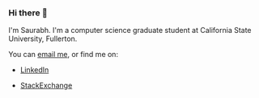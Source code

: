 ### Hi there 👋

<!--
**saurabmish/saurabmish** is a ✨ _special_ ✨ repository because its `README.md` (this file) appears on your GitHub profile.

Here are some ideas to get you started:

- 🔭 I’m currently working on ...
- 🌱 I’m currently learning ...
- 👯 I’m looking to collaborate on ...
- 🤔 I’m looking for help with ...
- 💬 Ask me about ...
- 📫 How to reach me: ...
- 😄 Pronouns: ...
- ⚡ Fun fact: ...
-->

I'm Saurabh. I'm a computer science graduate student at California State University, Fullerton.

You can [email me](mailto:saurab.mish@gmail.com), or find me on:

+ [LinkedIn]

+ [StackExchange]


[LinkedIn]: https://www.linkedin.com/in/saurabmish/
[StackExchange]: https://stackexchange.com/users/13375762/saurabh?tab=accounts
